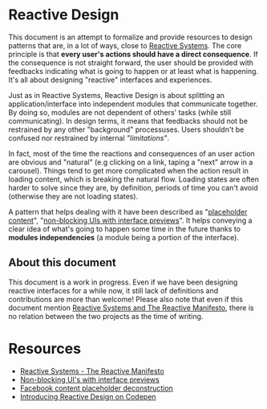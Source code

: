 # Reactive Design

This document is an attempt to formalize and provide resources to design patterns that are, in a lot of ways, close to [Reactive Systems](http://www.reactivemanifesto.org/). The core principle is that **every user's actions should have a direct consequence**. If the consequence is not straight forward, the user should be provided with feedbacks indicating what is going to happen or at least what is happening. It's all about designing "reactive" interfaces and experiences.

Just as in Reactive Systems, Reactive Design is about splitting an application/interface into independent modules that communicate together. By doing so, modules are not dependent of others' tasks (while still communicating). In design terms, it means that feedbacks should not be restrained by any other "background" processuses. Users shouldn't be confused nor restrained by internal *"limitations"*.

In fact, most of the time the reactions and consequences of an user action are obvious and "natural" (e.g clicking on a link, taping a "next" arrow in a carousel). Things tend to get more complicated when the action result in loading content, which is breaking the natural flow. Loading states are often harder to solve since they are, by definition, periods of time you can't avoid (otherwise they are not loading states).

A pattern that helps dealing with it have been described as "[placeholder content](http://cloudcannon.com/deconstructions/2014/11/15/facebook-content-placeholder-deconstruction.html)", "[non-blocking UIs with interface previews](http://www.callumhart.com/blog/non-blocking-uis-with-interface-previews)". It helps conveying a clear idea of what's going to happen some time in the future thanks to **modules independencies** (a module being a portion of the interface).

## About this document

This document is a work in progress. Even if we have been designing reactive interfaces for a while now, it still lack of definitions and contributions are more than welcome! Please also note that even if this document mention [Reactive Systems and The Reactive Manifesto](http://www.reactivemanifesto.org/), there is no relation between the two projects as the time of writing.

# Resources

* [Reactive Systems - The Reactive Manifesto](http://www.reactivemanifesto.org/)
* [Non-blocking UI's with interface previews](http://www.callumhart.com/blog/non-blocking-uis-with-interface-previews)
* [Facebook content placeholder deconstruction](http://cloudcannon.com/deconstructions/2014/11/15/facebook-content-placeholder-deconstruction.html)
* [Introducing Reactive Design on Codepen](http://codepen.io/Zhouzi/full/ogdxJj/)
